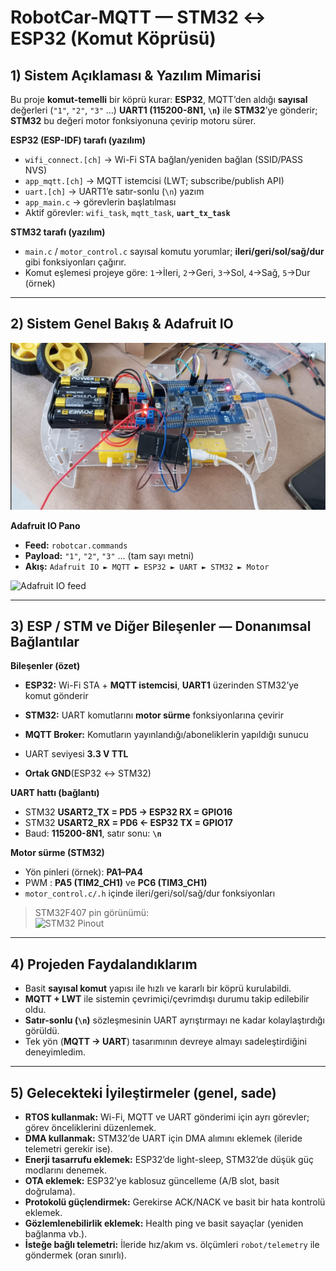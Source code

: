 # RobotCar-MQTT — STM32 ↔ ESP32 (Komut Köprüsü)

## 1) Sistem Açıklaması & Yazılım Mimarisi
Bu proje **komut-temelli** bir köprü kurar: **ESP32**, MQTT’den aldığı **sayısal** değerleri (`"1"`, `"2"`, `"3"` …) **UART1 (115200-8N1, `\n`)** ile **STM32**’ye gönderir; **STM32** bu değeri motor fonksiyonuna çevirip motoru sürer.  


**ESP32 (ESP-IDF) tarafı (yazılım)**
- `wifi_connect.[ch]` → Wi-Fi STA bağlan/yeniden bağlan (SSID/PASS NVS)
- `app_mqtt.[ch]` → MQTT istemcisi (LWT; subscribe/publish API)
- `uart.[ch]` → UART1’e satır-sonlu (`\n`) yazım
- `app_main.c` → görevlerin başlatılması
- Aktif görevler: `wifi_task`, `mqtt_task`, **`uart_tx_task`**  
 

**STM32 tarafı (yazılım)**
- `main.c` / `motor_control.c` sayısal komutu yorumlar; **ileri/geri/sol/sağ/dur** gibi fonksiyonları çağırır.
- Komut eşlemesi projeye göre: `1`→İleri, `2`→Geri, `3`→Sol, `4`→Sağ, `5`→Dur (örnek)

---

## 2) Sistem Genel Bakış & Adafruit IO
![Sistem genel bakış](system_overview.png)

**Adafruit IO Pano**
- **Feed:** `robotcar.commands`
- **Payload:** `"1"`, `"2"`, `"3"` … (tam sayı metni)  
- **Akış:** `Adafruit IO ► MQTT ► ESP32 ► UART ► STM32 ► Motor`

![Adafruit IO feed](docs/adafruit_feed_robotcar_commands.png)

---

## 3) ESP / STM ve Diğer Bileşenler — Donanımsal Bağlantılar
**Bileşenler (özet)**
- **ESP32:** Wi-Fi STA + **MQTT istemcisi**, **UART1** üzerinden STM32’ye komut gönderir
- **STM32:** UART komutlarını **motor sürme** fonksiyonlarına çevirir
- **MQTT Broker:** Komutların yayınlandığı/aboneliklerin yapıldığı sunucu

- UART seviyesi **3.3 V TTL**  
- **Ortak GND**(ESP32 ↔ STM32)

**UART hattı (bağlantı)**
- STM32 **USART2_TX = PD5  →  ESP32 RX = GPIO16**
- STM32 **USART2_RX = PD6  ←  ESP32 TX = GPIO17**
- Baud: **115200-8N1**, satır sonu: **`\n`**

**Motor sürme (STM32)**
- Yön pinleri (örnek): **PA1–PA4**
- PWM : **PA5 (TIM2_CH1)** ve **PC6 (TIM3_CH1)**
- `motor_control.c/.h` içinde ileri/geri/sol/sağ/dur fonksiyonları

> STM32F407 pin görünümü:  
> ![STM32 Pinout](docs/pinout_stm32f407.png)

---

## 4) Projeden Faydalandıklarım
- Basit **sayısal komut** yapısı ile hızlı ve kararlı bir köprü kurulabildi.
- **MQTT + LWT** ile sistemin çevrimiçi/çevrimdışı durumu takip edilebilir oldu.
- **Satır-sonlu (`\n`)** sözleşmesinin UART ayrıştırmayı ne kadar kolaylaştırdığı görüldü.
- Tek yön (**MQTT → UART**) tasarımının devreye almayı sadeleştirdiğini deneyimledim.

---

## 5) Gelecekteki İyileştirmeler (genel, sade)
- **RTOS kullanmak:** Wi-Fi, MQTT ve UART gönderimi için ayrı görevler; görev önceliklerini düzenlemek.
- **DMA kullanmak:** STM32’de UART için DMA alımını eklemek (ileride telemetri gerekir ise).
- **Enerji tasarrufu eklemek:** ESP32’de light-sleep, STM32’de düşük güç modlarını denemek.
- **OTA eklemek:** ESP32’ye kablosuz güncelleme (A/B slot, basit doğrulama).
- **Protokolü güçlendirmek:** Gerekirse ACK/NACK ve basit bir hata kontrolü eklemek.
- **Gözlemlenebilirlik eklemek:** Health ping ve basit sayaçlar (yeniden bağlanma vb.).
- **İsteğe bağlı telemetri:** İleride hız/akım vs. ölçümleri `robot/telemetry` ile göndermek (oran sınırlı).

